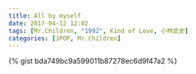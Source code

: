 ```yaml
---
title: All by myself
date: 2017-04-12 12:02
tags: [Mr.Children, "1992", Kind of Love, 小林武史]
categories: [JPOP, Mr.Children]
---
```


{% gist bda749bc9a599011b87278ec6d9f47a2 %}
